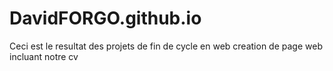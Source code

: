 # DavidFORGO.github.io

Ceci est le resultat des projets de fin de cycle en web
creation de page web incluant notre cv
